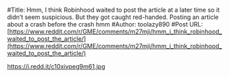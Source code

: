 #Title: Hmm, I think Robinhood waited to post the article at a later time so it didn’t seem suspicious. But they got caught red-handed. Posting an article about a crash before the crash hmm
#Author: toolazy890
#Post URL: [https://www.reddit.com/r/GME/comments/m27mji/hmm_i_think_robinhood_waited_to_post_the_article/](https://www.reddit.com/r/GME/comments/m27mji/hmm_i_think_robinhood_waited_to_post_the_article/)


https://i.redd.it/c10xivpeg9m61.jpg